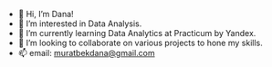 - 👋 Hi, I’m Dana!
- 👀 I’m interested in Data Analysis.
- 🌱 I’m currently learning Data Analytics at Practicum by Yandex.
- 💞️ I’m looking to collaborate on various projects to hone my skills.
- 📫 email: muratbekdana@gmail.com
<!---
danamoore8/danamoore8 is a ✨ special ✨ repository because its `README.md` (this file) appears on your GitHub profile.
You can click the Preview link to take a look at your changes.
--->
